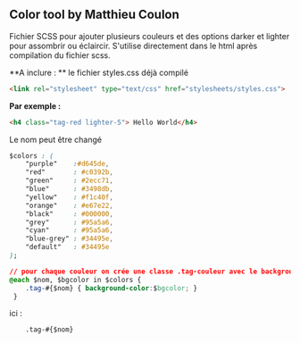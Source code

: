 ## Color tool by Matthieu Coulon

Fichier SCSS pour ajouter plusieurs couleurs et des options darker et lighter
pour assombrir ou éclaircir. S'utilise directement dans le html après compilation
du fichier scss.

**A inclure : **
le fichier styles.css déjà compilé
```html
<link rel="stylesheet" type="text/css" href="stylesheets/styles.css">
```

**Par exemple :**

```html
<h4 class="tag-red lighter-5"> Hello World</h4>
```

Le nom peut être changé
``` css
$colors : (
    "purple"    :#d645de,
    "red"       : #c0392b,
    "green"     : #2ecc71,
    "blue"      : #3498db,
    "yellow"    : #f1c40f,
    "orange"    : #e67e22,
    "black"     : #000000,
    "grey"      : #95a5a6,
    "cyan"      : #95a5a6,
    "blue-grey" : #34495e,
    "default"   : #34495e
);

// pour chaque couleur on crée une classe .tag-couleur avec le background qui va.
@each $nom, $bgcolor in $colors {
    .tag-#{$nom} { background-color:$bgcolor; }
 }
```

ici :

        .tag-#{$nom}
